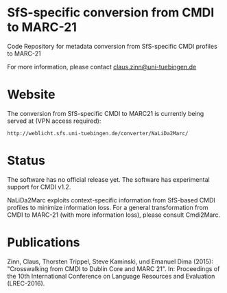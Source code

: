 # SfS-specific conversion from CMDI to MARC-21

Code Repository for metadata conversion from SfS-specific CMDI profiles to MARC-21

For more information, please contact claus.zinn@uni-tuebingen.de

# Website

The conversion from SfS-specific CMDI to MARC21 is currently being served at (VPN access required):

```http://weblicht.sfs.uni-tuebingen.de/converter/NaLiDa2Marc/ ```

# Status

The software has no official release yet. The software has experimental support for CMDI v1.2.

NaLiDa2Marc exploits context-specific information from SfS-based CMDI profiles to minimize information loss.
For a general transformation from CMDI to MARC-21 (with more information loss), please consult Cmdi2Marc. 

# Publications

Zinn, Claus, Thorsten Trippel, Steve Kaminski, und Emanuel Dima (2015): "Crosswalking from CMDI to Dublin Core and MARC 21". In: Proceedings of the 10th International Conference on Language Resources and Evaluation (LREC-2016).




